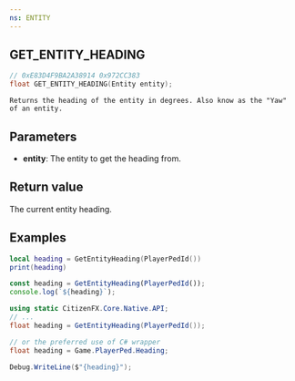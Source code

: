 ```yaml
---
ns: ENTITY
---
```


## GET_ENTITY_HEADING

```c
// 0xE83D4F9BA2A38914 0x972CC383
float GET_ENTITY_HEADING(Entity entity);
```

```
Returns the heading of the entity in degrees. Also know as the "Yaw" of an entity.
```

## Parameters

- **entity**: The entity to get the heading from.

## Return value

The current entity heading.

## Examples

```lua
local heading = GetEntityHeading(PlayerPedId())
print(heading)
```

```js
const heading = GetEntityHeading(PlayerPedId());
console.log(`${heading}`);
```

```cs
using static CitizenFX.Core.Native.API;
// ...
float heading = GetEntityHeading(PlayerPedId());

// or the preferred use of C# wrapper
float heading = Game.PlayerPed.Heading;

Debug.WriteLine($"{heading}");
```
